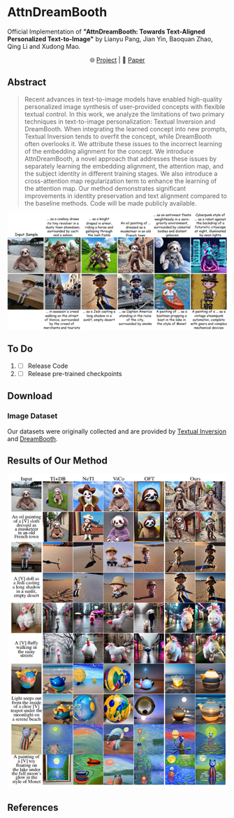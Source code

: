 # AttnDreamBooth

Official Implementation of **"AttnDreamBooth: Towards Text-Aligned Personalized Text-to-Image"** by Lianyu Pang, Jian Yin, Baoquan Zhao, Qing Li and Xudong Mao.

<p align="center">
    🌐 <a href="https://attndreambooth.github.io/" target="_blank">Project</a> | 📃 <a href="https://arxiv.org/abs/2406.05000" target="_blank">Paper</a> <br>
</p>

## Abstract
>Recent advances in text-to-image models have enabled high-quality personalized image synthesis of user-provided concepts with flexible textual control. In this work, we analyze the limitations of two primary techniques in text-to-image personalization: Textual Inversion and DreamBooth. When integrating the learned concept into new prompts, Textual Inversion tends to overfit the concept, while DreamBooth often overlooks it. We attribute these issues to the incorrect learning of the embedding alignment for the concept. We introduce AttnDreamBooth, a novel approach that addresses these issues by separately learning the embedding alignment, the attention map, and the subject identity in different training stages. We also introduce a cross-attention map regularization term to enhance the learning of the attention map. Our method demonstrates significant improvements in identity preservation and text alignment compared to the baseline methods. Code will be made publicly available.

<img src='assets/teaser.jpg'>
<!-- <a href="https://arxiv.org/abs/2312.15905"><img src="https://img.shields.io/badge/arXiv-2312.15905-b31b1b.svg" height=20.5></a> -->

## To Do
1.  - [ ] Release Code
2.  - [ ] Release pre-trained checkpoints

## Download
### Image Dataset
Our datasets were originally collected and are provided by [Textual Inversion](https://github.com/rinongal/textual_inversion) and [DreamBooth](https://github.com/google/dreambooth).

## Results of Our Method

<img src='assets/results.png'>


## References

```

```